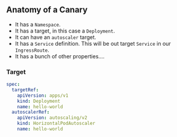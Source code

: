 ## Anatomy of a Canary

* It has a `Namespace`.
* It has a target, in this case a `Deployment`.
* It can have an `autoscaler` target.
* It has a `Service` definition. This will be out target `Service` in our
    `IngressRoute`.
* It has a bunch of other properties....

### Target

```yaml
spec:
  targetRef:
    apiVersion: apps/v1
    kind: Deployment
    name: hello-world
  autoscalerRef:
    apiVersion: autoscaling/v2
    kind: HorizontalPodAutoscaler
    name: hello-world
```
